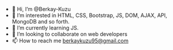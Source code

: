 - 👋 Hi, I’m @Berkay-Kuzu
- 👀 I’m interested in HTML, CSS, Bootstrap, JS, DOM, AJAX, API, MongoDB and so forth.
- 🌱 I’m currently learning JS.
- 💞️ I’m looking to collaborate on web developers
- 📫 How to reach me berkaykuzu95@gmail.com

<!---
Berkay-Kuzu/Berkay-Kuzu is a ✨ special ✨ repository because its `README.md` (this file) appears on your GitHub profile.
You can click the Preview link to take a look at your changes.
--->
